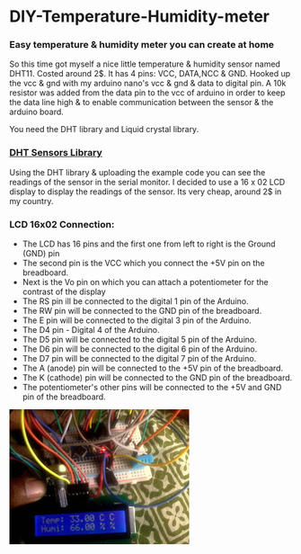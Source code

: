 # DIY-Temperature-Humidity-meter
### Easy temperature & humidity meter you can create at home

So this time got myself a nice little temperature & humidity sensor named DHT11. Costed around 2$. It has 4 pins: VCC, DATA,NCC & GND. Hooked up the vcc & gnd with my arduino nano's vcc & gnd & data to digital pin. A 10k resistor was added from the data pin to the vcc of arduino in order to keep the data line high & to enable communication between the sensor & the arduino board.

You need the DHT library and Liquid crystal library. 

### <a href='http://playground.arduino.cc/Main/DHTLib'>DHT Sensors Library</a>

Using the DHT library & uploading the example code you can see the readings of the sensor in the serial monitor.
I decided to use a 16 x 02 LCD display to display the readings of the sensor. Its very cheap, around 2$ in my country.

### LCD 16x02 Connection:
* The LCD has 16 pins and the first one from left to right is the Ground (GND) pin <br>
* The second pin is the VCC which you connect the +5V pin on the breadboard. <br>
* Next is the Vo pin on which you can attach a potentiometer for the contrast of the display <br>
* The RS pin ill be connected to the digital 1 pin of the Arduino. <br>
* The RW pin will be connected to the GND pin of the breadboard. <br>
* The E pin will be connected to the digital 3 pin of the Arduino. <br>
* The D4 pin - Digital 4 of the Arduino. <br>
* The D5 pin will be connected to the digital 5 pin of the Arduino. <br>
* The D6 pin will be connected to the digital 6 pin of the Arduino. <br>
* The D7 pin will be connected to the digital 7 pin of the Arduino. <br>
* The A (anode) pin will be connected to the +5V pin of the breadboard. <br>
* The K (cathode) pin will be connected to the GND pin of the breadboard. <br>
* The potentiometer's other pins will be connected to the +5V and GND pin of the breadboard. <br>

![](https://github.com/AKNiloy/DIY-Temperature-Humidity-meter/blob/master/temP%20%26%20hum.jpg)
